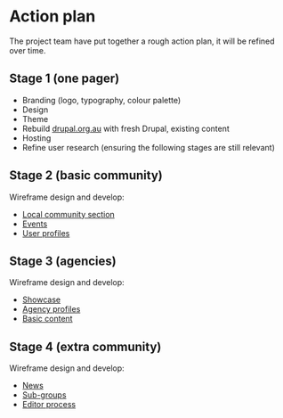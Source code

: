 # Action plan

The project team have put together a rough action plan, it will be refined over time.

## Stage 1 (one pager)

* Branding (logo, typography, colour palette)
* Design
* Theme
* Rebuild [drupal.org.au](http://drupal.org.au/) with fresh Drupal, existing content
* Hosting
* Refine user research (ensuring the following stages are still relevant)

## Stage 2 (basic community)

Wireframe design and develop:

* [Local community section](https://github.com/drupal-org-au/drupal-au-docs/blob/master/features/README.md#local-community-pagelisting)
* [Events](https://github.com/drupal-org-au/drupal-au-docs/blob/master/features/README.md#aunz-drupal-events-listing)
* [User profiles](https://github.com/drupal-org-au/drupal-au-docs/blob/master/features/README.md#user-profilelisting)

## Stage 3 (agencies)

Wireframe design and develop:

* [Showcase](https://github.com/drupal-org-au/drupal-au-docs/blob/master/features/README.md#aunz-drupal-site-showcase)
* [Agency profiles](https://github.com/drupal-org-au/drupal-au-docs/blob/master/features/README.md#aunz-drupal-agency-profilelisting)
* [Basic content](https://github.com/drupal-org-au/drupal-au-docs/blob/master/features/README.md#how-to-get-involved)

## Stage 4 (extra community)

Wireframe design and develop:

* [News](https://github.com/drupal-org-au/drupal-au-docs/blob/master/features/README.md#news-and-initiatives)
* [Sub-groups](https://github.com/drupal-org-au/drupal-au-docs/blob/master/features/README.md#sub-groups)
* [Editor process](https://github.com/drupal-org-au/drupal-au-docs/blob/master/features/README.md#content-governance-issues)


